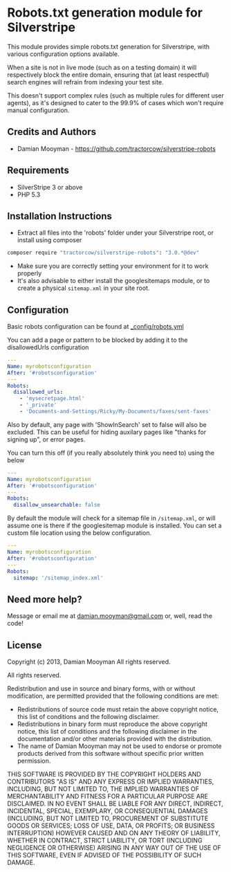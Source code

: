 # Robots.txt generation module for Silverstripe

This module provides simple robots.txt generation for Silverstripe, with various configuration
options available.

When a site is not in live mode (such as on a testing domain) it will respectively
block the entire domain, ensuring that (at least respectful) search engines will
refrain from indexing your test site.

This doesn't support complex rules (such as multiple rules for different user agents),
as it's designed to cater to the 99.9% of cases which won't require manual configuration.

## Credits and Authors

 * Damian Mooyman - <https://github.com/tractorcow/silverstripe-robots>

## Requirements

 * SilverStripe 3 or above
 * PHP 5.3

## Installation Instructions

 * Extract all files into the 'robots' folder under your Silverstripe root, or install using composer

```bash
composer require "tractorcow/silverstripe-robots": "3.0.*@dev"
```

 * Make sure you are correctly setting your environment for it to work properly
 * It's also advisable to either install the googlesitemaps module, or to create a physical `sitemap.xml` in your site root.

## Configuration

Basic robots configuration can be found at [_config/robots.yml](_config/robots.yml)

You can add a page or pattern to be blocked by adding it to the disallowedUrls configuration

```yaml
---
Name: myrobotsconfiguration
After: '#robotsconfiguration'
---
Robots:
  disallowed_urls:
    - 'mysecretpage.html'
    - '_private'
    - 'Documents-and-Settings/Ricky/My-Documents/faxes/sent-faxes'
```

Also by default, any page with 'ShowInSearch' set to false will also be excluded. This
can be useful for hiding auxilary pages like "thanks for signing up", or error pages.

You can turn this off (if you really absolutely think you need to) using the below

```yaml
---
Name: myrobotsconfiguration
After: '#robotsconfiguration'
---
Robots:
  disallow_unsearchable: false
```

By default the module will check for a sitemap file in `/sitemap.xml`, or will assume
one is there if the googlesitemap module is installed. You can set a custom file location
using the below configuration.

```yaml
---
Name: myrobotsconfiguration
After: '#robotsconfiguration'
---
Robots:
  sitemap: '/sitemap_index.xml'
```

## Need more help?

Message or email me at damian.mooyman@gmail.com or, well, read the code!

## License

Copyright (c) 2013, Damian Mooyman
All rights reserved.

All rights reserved.

Redistribution and use in source and binary forms, with or without
modification, are permitted provided that the following conditions are met:

 * Redistributions of source code must retain the above copyright
   notice, this list of conditions and the following disclaimer.
 * Redistributions in binary form must reproduce the above copyright
   notice, this list of conditions and the following disclaimer in the
   documentation and/or other materials provided with the distribution.
 * The name of Damian Mooyman may not be used to endorse or promote products
   derived from this software without specific prior written permission.

THIS SOFTWARE IS PROVIDED BY THE COPYRIGHT HOLDERS AND CONTRIBUTORS "AS IS" AND
ANY EXPRESS OR IMPLIED WARRANTIES, INCLUDING, BUT NOT LIMITED TO, THE IMPLIED
WARRANTIES OF MERCHANTABILITY AND FITNESS FOR A PARTICULAR PURPOSE ARE
DISCLAIMED. IN NO EVENT SHALL <COPYRIGHT HOLDER> BE LIABLE FOR ANY
DIRECT, INDIRECT, INCIDENTAL, SPECIAL, EXEMPLARY, OR CONSEQUENTIAL DAMAGES
(INCLUDING, BUT NOT LIMITED TO, PROCUREMENT OF SUBSTITUTE GOODS OR SERVICES;
LOSS OF USE, DATA, OR PROFITS; OR BUSINESS INTERRUPTION) HOWEVER CAUSED AND
ON ANY THEORY OF LIABILITY, WHETHER IN CONTRACT, STRICT LIABILITY, OR TORT
(INCLUDING NEGLIGENCE OR OTHERWISE) ARISING IN ANY WAY OUT OF THE USE OF THIS
SOFTWARE, EVEN IF ADVISED OF THE POSSIBILITY OF SUCH DAMAGE.
